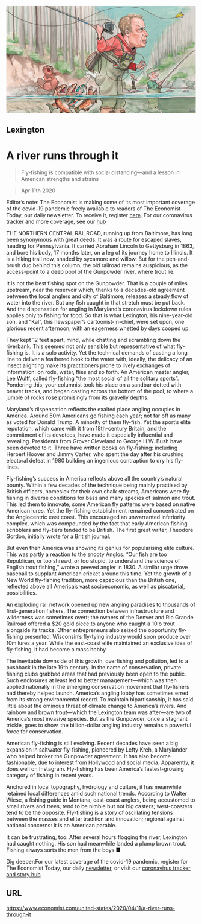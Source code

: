 ![](./images/20200411_USD000_1.jpg)

## Lexington

# A river runs through it

> Fly-fishing is compatible with social distancing—and a lesson in American strengths and strains

> Apr 11th 2020

Editor’s note: The Economist is making some of its most important coverage of the covid-19 pandemic freely available to readers of The Economist Today, our daily newsletter. To receive it, register [here](https://www.economist.com//newslettersignup). For our coronavirus tracker and more coverage, see our [hub](https://www.economist.com//coronavirus)

THE NORTHERN CENTRAL RAILROAD, running up from Baltimore, has long been synonymous with great deeds. It was a route for escaped slaves, heading for Pennsylvania. It carried Abraham Lincoln to Gettysburg in 1863, and bore his body, 17 months later, on a leg of its journey home to Illinois. It is a hiking trail now, shaded by sycamore and willow. But for the pen-and-brush duo behind this column, the old railroad remains auspicious, as the access-point to a deep pool of the Gunpowder river, where trout lie.

It is not the best fishing spot on the Gunpowder. That is a couple of miles upstream, near the reservoir which, thanks to a decades-old agreement between the local anglers and city of Baltimore, releases a steady flow of water into the river. But any fish caught in that stretch must be put back. And the dispensation for angling in Maryland’s coronavirus lockdown rules applies only to fishing for food. So that is what Lexington, his nine-year-old son, and “Kal”, this newspaper’s cartoonist-in-chief, were set upon, one glorious recent afternoon, with an eagerness whetted by days cooped up.

They kept 12 feet apart, mind, while chatting and scrambling down the riverbank. This seemed not only sensible but representative of what fly-fishing is. It is a solo activity. Yet the technical demands of casting a long line to deliver a feathered hook to the water with, ideally, the delicacy of an insect alighting make its practitioners prone to lively exchanges of information: on rods, water, flies and so forth. An American master angler, Lee Wulff, called fly-fishing “the most social of all the solitary sports”. Pondering this, your columnist took his place on a sandbar dotted with beaver tracks, and began casting across the bottom of the pool, to where a jumble of rocks rose promisingly from its gravelly depths.

Maryland’s dispensation reflects the exalted place angling occupies in America. Around 50m Americans go fishing each year; not far off as many as voted for Donald Trump. A minority of them fly-fish. Yet the sport’s elite reputation, which came with it from 18th-century Britain, and the commitment of its devotees, have made it especially influential and revealing. Presidents from Grover Cleveland to George H.W. Bush have been devoted to it. Three have written books on fly-fishing: including Herbert Hoover and Jimmy Carter, who spent the day after his crushing electoral defeat in 1980 building an ingenious contraption to dry his fly-lines.

Fly-fishing’s success in America reflects above all the country’s natural bounty. Within a few decades of the technique being mainly practised by British officers, homesick for their own chalk streams, Americans were fly-fishing in diverse conditions for bass and many species of salmon and trout. This led them to innovate; some American fly patterns were based on native American lures. Yet the fly-fishing establishment remained concentrated on the Anglocentric east coast. This encouraged an unwarranted inferiority complex, which was compounded by the fact that early American fishing scribblers and fly-tiers tended to be British. The first great writer, Theodore Gordon, initially wrote for a British journal.

But even then America was showing its genius for popularising elite culture. This was partly a reaction to the snooty Anglos. “Our fish are too Republican, or too shrewd, or too stupid, to understand the science of English trout fishing,” wrote a peeved angler in 1830. A similar urge drove baseball to supplant American cricket around this time. Yet the growth of a New World fly-fishing tradition, more capacious than the British one, reflected above all America’s vast socioeconomic, as well as piscatorial, possibilities.

An exploding rail network opened up new angling paradises to thousands of first-generation fishers. The connection between infrastructure and wilderness was sometimes overt; the owners of the Denver and Rio Grande Railroad offered a $20 gold piece to anyone who caught a 10lb trout alongside its tracks. Other entrepreneurs also seized the opportunity fly-fishing presented. Wisconsin’s fly-tying industry would soon produce over 10m lures a year. While the east-coast elite maintained an exclusive idea of fly-fishing, it had become a mass hobby.

The inevitable downside of this growth, overfishing and pollution, led to a pushback in the late 19th century. In the name of conservation, private fishing clubs grabbed areas that had previously been open to the public. Such enclosures at least led to better management—which was then applied nationally in the emerging conservation movement that fly-fishers had thereby helped launch. America’s angling lobby has sometimes erred from its strong environmental record. To maintain bipartisanship, it has said little about the ominous threat of climate change to America’s rivers. And rainbow and brown trout—which the Lexington team was after—are two of America’s most invasive species. But as the Gunpowder, once a stagnant trickle, goes to show, the billion-dollar angling industry remains a powerful force for conservation.

American fly-fishing is still evolving. Recent decades have seen a big expansion in saltwater fly-fishing, pioneered by Lefty Kreh, a Marylander who helped broker the Gunpowder agreement. It has also become fashionable, due to interest from Hollywood and social media. Apparently, it does well on Instagram. Fly-fishing has been America’s fastest-growing category of fishing in recent years.

Anchored in local topography, hydrology and culture, it has meanwhile retained local differences amid such national trends. According to Walter Wiese, a fishing guide in Montana, east-coast anglers, being accustomed to small rivers and trees, tend to be nimble but not big casters; west-coasters tend to be the opposite. Fly-fishing is a story of oscillating tensions between the masses and elite; tradition and innovation; regional against national concerns: it is an American parable.

It can be frustrating, too. After several hours flogging the river, Lexington had caught nothing. His son had meanwhile landed a plump brown trout. Fishing always sorts the men from the boys.■

Dig deeper:For our latest coverage of the covid-19 pandemic, register for The Economist Today, our daily [newsletter](https://www.economist.com//newslettersignup), or visit our [coronavirus tracker and story hub](https://www.economist.com//coronavirus)

## URL

https://www.economist.com/united-states/2020/04/11/a-river-runs-through-it
